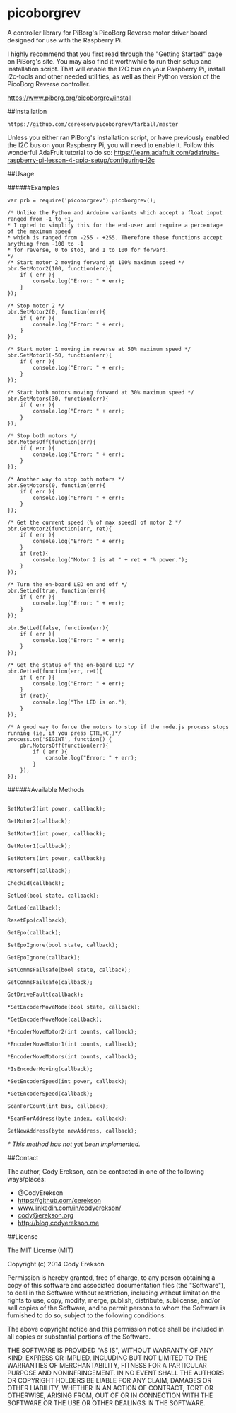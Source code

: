 picoborgrev
=================

A controller library for PiBorg's PicoBorg Reverse motor driver board designed for use with the Raspberry Pi.

I highly recommend that you first read through the "Getting Started" page on PiBorg's site. You may also find it worthwhile to run their setup and installation script. That will enable the I2C bus on your Raspberry Pi, install i2c-tools and other needed utilities, as well as their Python version of the PicoBorg Reverse controller.

https://www.piborg.org/picoborgrev/install


##Installation

```
https://github.com/cerekson/picoborgrev/tarball/master
```

Unless you either ran PiBorg's installation script, or have previously enabled the I2C bus on your Raspberry Pi, you will need to enable it.  Follow this wonderful AdaFruit tutorial to do so: https://learn.adafruit.com/adafruits-raspberry-pi-lesson-4-gpio-setup/configuring-i2c


##Usage

######Examples

```node
var prb = require('picoborgrev').picoborgrev();

/* Unlike the Python and Arduino variants which accept a float input ranged from -1 to +1,
* I opted to simplify this for the end-user and require a percentage of the maximum speed
* which is ranged from -255 - +255. Therefore these functions accept anything from -100 to -1
* for reverse, 0 to stop, and 1 to 100 for forward.
*/
/* Start motor 2 moving forward at 100% maximum speed */
pbr.SetMotor2(100, function(err){
    if ( err ){
        console.log("Error: " + err);
    }
});

/* Stop motor 2 */
pbr.SetMotor2(0, function(err){
    if ( err ){
        console.log("Error: " + err);
    }
});

/* Start motor 1 moving in reverse at 50% maximum speed */
pbr.SetMotor1(-50, function(err){
    if ( err ){
        console.log("Error: " + err);
    }
});

/* Start both motors moving forward at 30% maximum speed */
pbr.SetMotors(30, function(err){
    if ( err ){
        console.log("Error: " + err);
    }
});

/* Stop both motors */
pbr.MotorsOff(function(err){
    if ( err ){
        console.log("Error: " + err);
    }
});

/* Another way to stop both motors */
pbr.SetMotors(0, function(err){
    if ( err ){
        console.log("Error: " + err);
    }
});

/* Get the current speed (% of max speed) of motor 2 */
pbr.GetMotor2(function(err, ret){
    if ( err ){
        console.log("Error: " + err);
    }
    if (ret){
        console.log("Motor 2 is at " + ret + "% power.");
    }
});

/* Turn the on-board LED on and off */
pbr.SetLed(true, function(err){
    if ( err ){
        console.log("Error: " + err);
    }
});

pbr.SetLed(false, function(err){
    if ( err ){
        console.log("Error: " + err);
    }
});

/* Get the status of the on-board LED */
pbr.GetLed(function(err, ret){
    if ( err ){
        console.log("Error: " + err);
    }
    if (ret){
        console.log("The LED is on.");
    }
});

/* A good way to force the motors to stop if the node.js process stops running (ie, if you press CTRL+C.)*/
process.on('SIGINT', function() {
    pbr.MotorsOff(function(err){
        if ( err ){
            console.log("Error: " + err);
        }
    });
});
```

######Available Methods

```node

SetMotor2(int power, callback);

GetMotor2(callback);

SetMotor1(int power, callback);

GetMotor1(callback);

SetMotors(int power, callback);

MotorsOff(callback);

CheckId(callback);

SetLed(bool state, callback);

GetLed(callback);

ResetEpo(callback);

GetEpo(callback);

SetEpoIgnore(bool state, callback);

GetEpoIgnore(callback);

SetCommsFailsafe(bool state, callback);

GetCommsFailsafe(callback);

GetDriveFault(callback);

*SetEncoderMoveMode(bool state, callback);

*GetEncoderMoveMode(callback);

*EncoderMoveMotor2(int counts, callback);

*EncoderMoveMotor1(int counts, callback);

*EncoderMoveMotors(int counts, callback);

*IsEncoderMoving(callback);

*SetEncoderSpeed(int power, callback);

*GetEncoderSpeed(callback);

ScanForCount(int bus, callback);

*ScanForAddress(byte index, callback);

SetNewAddress(byte newAddress, callback);
```

_* This method has not yet been implemented._


##Contact

The author, Cody Erekson, can be contacted in one of the following ways/places:

* @CodyErekson
* https://github.com/cerekson
* www.linkedin.com/in/codyerekson/
* cody@erekson.org
* http://blog.codyerekson.me


##License

The MIT License (MIT)

Copyright (c) 2014 Cody Erekson

Permission is hereby granted, free of charge, to any person obtaining a copy
of this software and associated documentation files (the "Software"), to deal
in the Software without restriction, including without limitation the rights
to use, copy, modify, merge, publish, distribute, sublicense, and/or sell
copies of the Software, and to permit persons to whom the Software is
furnished to do so, subject to the following conditions:

The above copyright notice and this permission notice shall be included in all
copies or substantial portions of the Software.

THE SOFTWARE IS PROVIDED "AS IS", WITHOUT WARRANTY OF ANY KIND, EXPRESS OR
IMPLIED, INCLUDING BUT NOT LIMITED TO THE WARRANTIES OF MERCHANTABILITY,
FITNESS FOR A PARTICULAR PURPOSE AND NONINFRINGEMENT. IN NO EVENT SHALL THE
AUTHORS OR COPYRIGHT HOLDERS BE LIABLE FOR ANY CLAIM, DAMAGES OR OTHER
LIABILITY, WHETHER IN AN ACTION OF CONTRACT, TORT OR OTHERWISE, ARISING FROM,
OUT OF OR IN CONNECTION WITH THE SOFTWARE OR THE USE OR OTHER DEALINGS IN THE
SOFTWARE.
